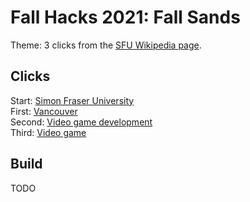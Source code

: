 # Fall Hacks 2021: Fall Sands
Theme: 3 clicks from the [SFU Wikipedia page](https://en.wikipedia.org/wiki/Simon_Fraser_University).

## Clicks

Start: [Simon Fraser University](https://en.wikipedia.org/w/index.php?title=Simon_Fraser_University&oldid=1056990962)  
First: [Vancouver](https://en.wikipedia.org/w/index.php?title=Vancouver&oldid=1057384735)  
Second: [Video game development](https://en.wikipedia.org/w/index.php?title=Video_game_development&oldid=1055882216)  
Third: [Video game](https://en.wikipedia.org/wiki/Video_game)

## Build

TODO
